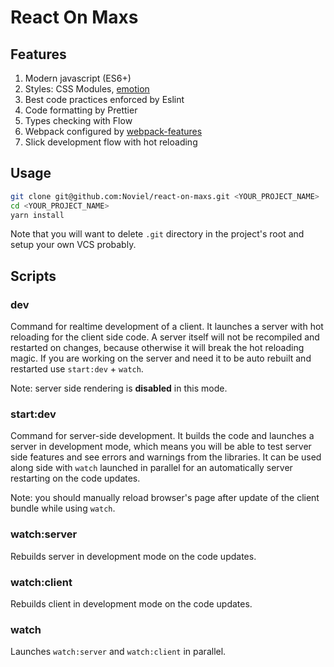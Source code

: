 # React On Maxs

## Features

1. Modern javascript (ES6+)
1. Styles: CSS Modules, [emotion](https://github.com/emotion-js/emotion)
1. Best code practices enforced by Eslint
1. Code formatting by Prettier
1. Types checking with Flow
1. Webpack configured by [webpack-features](https://github.com/Noviel/webpack-features)
1. Slick development flow with hot reloading

## Usage

```sh
git clone git@github.com:Noviel/react-on-maxs.git <YOUR_PROJECT_NAME>
cd <YOUR_PROJECT_NAME>
yarn install
```

Note that you will want to delete `.git` directory in the project's root and setup your own VCS probably.

## Scripts

### dev

Command for realtime development of a client. It launches a server with hot reloading for the client side code. A server itself will not be recompiled and restarted on changes, because otherwise it will break the hot reloading magic. If you are working on the server and need it to be auto rebuilt and restarted use `start:dev` + `watch`.

Note: server side rendering is **disabled** in this mode.

### start:dev

Command for server-side development. It builds the code and launches a server in development mode, which means you will be able to test server side features and see errors and warnings from the libraries.  It can be used along side with `watch` launched in parallel for an automatically server restarting on the code updates.

Note: you should manually reload browser's page after update of the client bundle while using `watch`.

### watch:server

Rebuilds server in development mode on the code updates.

### watch:client

Rebuilds client in development mode on the code updates.

### watch

Launches `watch:server` and `watch:client` in parallel.
